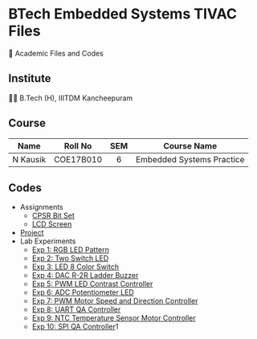 # BTech Embedded Systems TIVAC Files

📖 Academic Files and Codes

## Institute

🧑‍🎓 B.Tech (H), IIITDM Kancheepuram

## Course

|    Name    |   Roll No   | SEM |       Course Name         |
| :--------: | :---------: | :-: | :-----------------------: |
|  N Kausik  |  COE17B010  |  6  | Embedded Systems Practice |

## Codes

 - Assignments
    - [CPSR Bit Set](Assignments/CPSRBitSet/)
    - [LCD Screen](Assignments/LCDScreen/)
 - [Project](Project/)
 - Lab Experiments
    - [Exp 1: RGB LED Pattern](Daily_Lab_Assessments/Exp1_Lab1_RGB_LED_Pattern/)
    - [Exp 2: Two Switch LED](Daily_Lab_Assessments/Exp2_Lab2_Two_Switch_LED_Glow/)
    - [Exp 3: LED 8 Color Switch](Daily_Lab_Assessments/Exp3_Lab2_LED_Eight_Color_Switch/)
    - [Exp 4: DAC R-2R Ladder Buzzer](Daily_Lab_Assessments/Exp4_Lab3_DAC_R-2R_Ladder_Buzzer/)
    - [Exp 5: PWM LED Contrast Controller](Daily_Lab_Assessments/Exp5_Lab4_PWM_LED_Contrast_Control/)
    - [Exp 6: ADC Potentiometer LED](Daily_Lab_Assessments/Exp6_Lab4_ADC_Potentiometer_LED_Color_Glow/)
    - [Exp 7: PWM Motor Speed and Direction Controller](Daily_Lab_Assessments/Exp7_Lab4_PWM_Motor_Speed_And_Direction_Control/)
    - [Exp 8: UART QA Controller](Daily_Lab_Assessments/Exp8_Lab5_UART_Q_A_Controller/)
    - [Exp 9: NTC Temperature Sensor Motor Controller](Daily_Lab_Assessments/Exp9_Lab6_NTC_Temperature_Sensor_Motor_Control/)
    - [Exp 10: SPI QA Controller](Daily_Lab_Assessments/Exp10_Lab7_SPI_Q_A_Controller/)1
